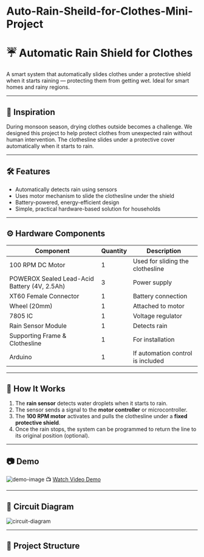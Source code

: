 # Auto-Rain-Sheild-for-Clothes-Mini-Project
# ☔ Automatic Rain Shield for Clothes

A smart system that automatically slides clothes under a protective shield when it starts raining — protecting them from getting wet. Ideal for smart homes and rainy regions.

---

## 🌟 Inspiration

During monsoon season, drying clothes outside becomes a challenge. We designed this project to help protect clothes from unexpected rain without human intervention. The clothesline slides under a protective cover automatically when it starts to rain.

---

## 🛠️ Features

- Automatically detects rain using sensors
- Uses motor mechanism to slide the clothesline under the shield
- Battery-powered, energy-efficient design
- Simple, practical hardware-based solution for households

---

## ⚙️ Hardware Components

| Component | Quantity | Description |
|----------|----------|-------------|
| 100 RPM DC Motor | 1 | Used for sliding the clothesline |
| POWEROX Sealed Lead-Acid Battery (4V, 2.5Ah) | 3 | Power supply |
| XT60 Female Connector | 1 | Battery connection |
| Wheel (20mm) | 1 | Attached to motor |
| 7805 IC | 1 | Voltage regulator |
| Rain Sensor Module | 1 | Detects rain |
| Supporting Frame & Clothesline | 1 | For installation |
| Arduino  | 1 | If automation control is included |

---

## 🧠 How It Works

1. The **rain sensor** detects water droplets when it starts to rain.
2. The sensor sends a signal to the **motor controller** or microcontroller.
3. The **100 RPM motor** activates and pulls the clothesline under a **fixed protective shield**.
4. Once the rain stops, the system can be programmed to return the line to its original position (optional).

---

## 📷 Demo

![demo-image](images/demo.jpg) <!-- Add your real image here -->
📺 [Watch Video Demo](https://www.youtube.com/your-demo-link)

---

## 📐 Circuit Diagram

![circuit-diagram](images/circuit_diagram.png) <!-- Replace with your actual image -->

---

## 📁 Project Structure

